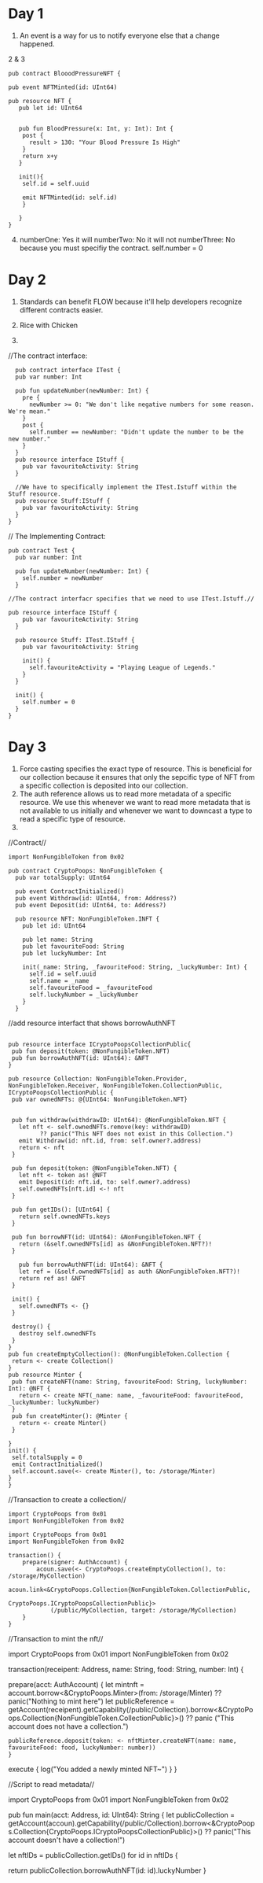 

# Day 1


1. An event is a way for us to notify everyone else that a change happened. 


2 & 3 

```cadence
pub contract BlooodPressureNFT {

pub event NFTMinted(id: UInt64)

pub resource NFT {
   pub let id: UInt64
   

   pub fun BloodPressure(x: Int, y: Int): Int {
    post {
      result > 130: "Your Blood Pressure Is High"
    }
    return x+y
   }
   
   init(){
    self.id = self.uuid
    
    emit NFTMinted(id: self.id)
    }

   }
}
```

4.  numberOne: Yes it will
    numberTwo: No it will not
    numberThree: No because you must specifiy the contract. self.number = 0
    
    
    
# Day 2

1. Standards can benefit FLOW because it'll help developers recognize different contracts easier. 
2. Rice with Chicken 

3. 



//The contract interface:

```cadence
  pub contract interface ITest {
  pub var number: Int
  
  pub fun updateNumber(newNumber: Int) {
    pre {
      newNumber >= 0: "We don't like negative numbers for some reason. We're mean."
    }
    post {
      self.number == newNumber: "Didn't update the number to be the new number."
    }
  }
  pub resource interface IStuff {
    pub var favouriteActivity: String
  }

  //We have to specifically implement the ITest.Istuff within the Stuff resource. 
  pub resource Stuff:IStuff {
    pub var favouriteActivity: String
  }
}
```

// The Implementing Contract:
```cadence
pub contract Test {
  pub var number: Int
  
  pub fun updateNumber(newNumber: Int) {
    self.number = newNumber
  }

//The contract interfacr specifies that we need to use ITest.Istuff.//

pub resource interface IStuff {
    pub var favouriteActivity: String
  }
  
  pub resource Stuff: ITest.IStuff {
    pub var favouriteActivity: String

    init() {
      self.favouriteActivity = "Playing League of Legends."
    }
  }

  init() {
    self.number = 0
  }
}
```


# Day 3

1. Force casting specifies the exact type of resource. This is beneficial for our collection because it ensures that only the sepcific type of NFT from a specific collection is deposited into our collection. 
2. The auth reference allows us to read more metadata of a specific resource. We use this whenever we want to read more metadata that is not available to us initially and whenever we want to downcast a type to read a specific type of resource.
3.

//Contract//
``` cadence
import NonFungibleToken from 0x02

pub contract CryptoPoops: NonFungibleToken {
  pub var totalSupply: UInt64

  pub event ContractInitialized()
  pub event Withdraw(id: UInt64, from: Address?)
  pub event Deposit(id: UInt64, to: Address?)

  pub resource NFT: NonFungibleToken.INFT {
    pub let id: UInt64

    pub let name: String
    pub let favouriteFood: String
    pub let luckyNumber: Int

    init(_name: String, _favouriteFood: String, _luckyNumber: Int) {
      self.id = self.uuid
      self.name = _name
      self.favouriteFood = _favouriteFood
      self.luckyNumber = _luckyNumber
    }
  }
```
   //add resource interfact that shows borrowAuthNFT
   ```cadence
  
  pub resource interface ICryptoPoopsCollectionPublic{
    pub fun deposit(token: @NonFungibleToken.NFT)
    pub fun borrowAuthNFT(id: UInt64): &NFT
  }

  pub resource Collection: NonFungibleToken.Provider, NonFungibleToken.Receiver, NonFungibleToken.CollectionPublic, ICryptoPoopsCollectionPublic {
    pub var ownedNFTs: @{UInt64: NonFungibleToken.NFT}


    pub fun withdraw(withdrawID: UInt64): @NonFungibleToken.NFT {
      let nft <- self.ownedNFTs.remove(key: withdrawID) 
            ?? panic("This NFT does not exist in this Collection.")
      emit Withdraw(id: nft.id, from: self.owner?.address)
      return <- nft
    }

    pub fun deposit(token: @NonFungibleToken.NFT) {
      let nft <- token as! @NFT
      emit Deposit(id: nft.id, to: self.owner?.address)
      self.ownedNFTs[nft.id] <-! nft
    }

    pub fun getIDs(): [UInt64] {
      return self.ownedNFTs.keys
    }

    pub fun borrowNFT(id: UInt64): &NonFungibleToken.NFT {
      return (&self.ownedNFTs[id] as &NonFungibleToken.NFT?)!
    }

      pub fun borrowAuthNFT(id: UInt64): &NFT {
      let ref = (&self.ownedNFTs[id] as auth &NonFungibleToken.NFT?)!
      return ref as! &NFT
    }

    init() {
      self.ownedNFTs <- {}
    }

    destroy() {
      destroy self.ownedNFTs
    }
  }
  pub fun createEmptyCollection(): @NonFungibleToken.Collection {
    return <- create Collection()
  }
  pub resource Minter {
    pub fun createNFT(name: String, favouriteFood: String, luckyNumber: Int): @NFT {
      return <- create NFT(_name: name, _favouriteFood: favouriteFood, _luckyNumber: luckyNumber)
    }
    pub fun createMinter(): @Minter {
      return <- create Minter()
    }

  }
  init() {
    self.totalSupply = 0
    emit ContractInitialized()
    self.account.save(<- create Minter(), to: /storage/Minter)
  }
}
```
//Transaction to create a collection//
```cadence
import CryptoPoops from 0x01
import NonFungibleToken from 0x02

import CryptoPoops from 0x01
import NonFungibleToken from 0x02

transaction() {
    prepare(signer: AuthAccount) {
        acoun.save(<- CryptoPoops.createEmptyCollection(), to: /storage/MyCollection)
        acoun.link<&CryptoPoops.Collection{NonFungibleToken.CollectionPublic,
                                            CryptoPoops.ICryptoPoopsCollectionPublic}>
            (/public/MyCollection, target: /storage/MyCollection)
    }
}
```
//Transaction to mint the nft//

import CryptoPoops from 0x01
import NonFungibleToken from 0x02

transaction(receipent: Address, name: String, food: String, number: Int) {

  prepare(acct: AuthAccount) {
    let mintnft = account.borrow<&CryptoPoops.Minter>(from: /storage/Minter) ?? panic("Nothing to mint here")
    let publicReference = getAccount(receipent).getCapability(/public/Collection).borrow<&CryptoPoops.Collection{NonFungibleToken.CollectionPublic}>() ?? panic ("This account does not have a collection.")

    publicReference.deposit(token: <- nftMinter.createNFT(name: name, favouriteFood: food, luckyNumber: number))
    }
  execute {
    log("You added a newly minted NFT~")
  }
}

//Script to read metadata//

import CryptoPoops from 0x01
import NonFungibleToken from 0x02

pub fun main(acct: Address, id: UInt64): String {
  let publicCollection = getAccount(accoun).getCapability(/public/Collection).borrow<&CryptoPoops.Collection{CryptoPoops.ICryptoPoopsCollectionPublic}>() ?? panic("This account doesn't have a collection!")

 let nftIDs = publicCollection.getIDs()
    for id in nftIDs {
    
  return publicCollection.borrowAuthNFT(id: id).luckyNumber
}
